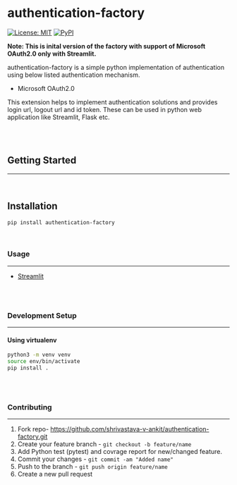 # authentication-factory

[![License: MIT](https://img.shields.io/badge/License-MIT-yellow.svg)](https://opensource.org/licenses/MIT)
[![PyPI](https://img.shields.io/pypi/v/authentication-factory.svg)](https://pypi.org/project/authentication-factory)


**Note: This is inital version of the factory with support of Microsoft OAuth2.0 only with Streamlit.**


authentication-factory is a simple python implementation of authentication using below listed authentication mechanism.

   * Microsoft OAuth2.0

This extension helps to implement authentication solutions and provides
login url, logout url and id token.
These can be used in python web application like Streamlit, Flask etc.

</br>
</br>

## Getting Started
-----

</br>

## Installation

```bash
pip install authentication-factory
```

</br>

### Usage
-----
   * [Streamlit](streamlit-example.md)


</br>
</br>

### Development Setup
-------
#### Using virtualenv

```bash
python3 -m venv venv
source env/bin/activate
pip install .
```
</br>
</br>

### Contributing
-----

1. Fork repo- https://github.com/shrivastava-v-ankit/authentication-factory.git
2. Create your feature branch - `git checkout -b feature/name`
3. Add Python test (pytest) and covrage report for new/changed feature.
4. Commit your changes - `git commit -am "Added name"`
5. Push to the branch - `git push origin feature/name`
6. Create a new pull request
